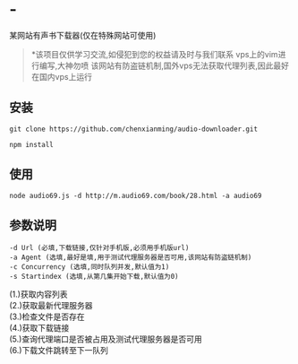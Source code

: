 # -
某网站有声书下载器(仅在特殊网站可使用)

>*该项目仅供学习交流,如侵犯到您的权益请及时与我们联系
>vps上的vim进行编写,大神勿喷
>该网站有防盗链机制,国外vps无法获取代理列表,因此最好在国内vps上运行

## 安装

    git clone https://github.com/chenxianming/audio-downloader.git
    
    npm install
    
## 使用

    node audio69.js -d http://m.audio69.com/book/28.html -a audio69
    
## 参数说明

    -d Url (必填,下载链接,仅针对手机版,必须用手机版url)
    -a Agent (选填,最好是填,用于测试代理服务器是否可用,该网站有防盗链机制)
    -c Concurrency (选填,同时队列并发,默认值为1)
    -s Startindex (选填,从第几集开始下载,默认值为0)





(1.)获取内容列表<br />
(2.)获取最新代理服务器<br />
(3.)检查文件是否存在<br />
(4.)获取下载链接<br />
(5.)查询代理端口是否被占用及测试代理服务器是否可用<br />
(6.)下载文件跳转至下一队列
